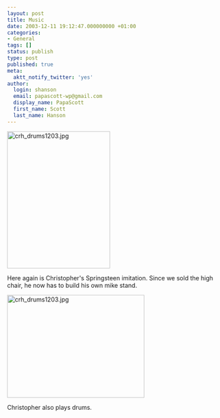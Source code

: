 ```yaml
---
layout: post
title: Music
date: 2003-12-11 19:12:47.000000000 +01:00
categories:
- General
tags: []
status: publish
type: post
published: true
meta:
  aktt_notify_twitter: 'yes'
author:
  login: shanson
  email: papascott-wp@gmail.com
  display_name: PapaScott
  first_name: Scott
  last_name: Hanson
---
```

<p><img alt="crh_drums1203.jpg" src="http://www.papascott.de/wordpress/wp-content/uploads/2003/12/crh_guitar1203.jpg" width="240" height="320" border="0" /></p>
<p>Here again is Christopher's Springsteen imitation. Since we sold the high chair, he now has to build his own mike stand.</p>
<p><img alt="crh_drums1203.jpg" src="http://www.papascott.de/wordpress/wp-content/uploads/2003/12/crh_drums1203.jpg" width="320" height="240" border="0" /></p>
<p>Christopher also plays drums.</p>
